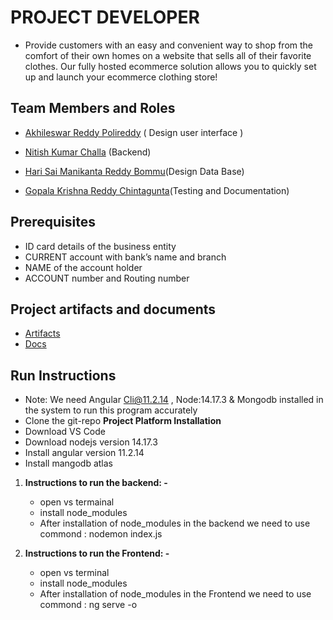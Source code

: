 # PROJECT DEVELOPER


- Provide customers with an easy and convenient way to shop from the comfort of their own homes on a website that sells all of their favorite clothes. Our fully hosted ecommerce solution allows you to quickly set up and launch your ecommerce clothing store!

## Team Members and Roles

* [Akhileswar Reddy Polireddy](https://github.com/AKHIL1399/-CIS641-HW2-POLIREDDY) ( Design user interface )

* [Nitish Kumar Challa](https://github.com/nitishchalla/CIS641-HW2-CHALLA/) (Backend)

* [Hari Sai Manikanta Reddy Bommu](https://github.com/killuagon/CIS641-HW2-BOMMU/)(Design Data Base)

* [Gopala Krishna Reddy Chintagunta](https://github.com/gopalreddy07/CIS641-HW2-CHINTAGUNTA/)(Testing and Documentation)


## Prerequisites
* ID card details of the business entity
* CURRENT account with bank’s name and branch
* NAME of the account holder
* ACCOUNT number and Routing number

## Project artifacts and documents

* [Artifacts](https://github.com/AKHIL1399/GVSU-CIS641-PROJECT_DEVELOPERS/tree/master/artifacts)
* [Docs](https://github.com/AKHIL1399/GVSU-CIS641-PROJECT_DEVELOPERS/tree/master/docs)

## Run Instructions

* Note: We need Angular Cli@11.2.14 , Node:14.17.3 & Mongodb installed in the system to run this program accurately
* Clone the git-repo
**Project Platform Installation**
* Download VS Code
* Download nodejs version 14.17.3 
* Install angular version 11.2.14
* Install mangodb atlas 

1. **Instructions to run the backend: -** 
    * open vs termainal 
    * install node_modules 
    * After installation of node_modules in the  backend we need to use
      commond : nodemon index.js 

2. **Instructions to run the Frontend: -**
     * open vs terminal
    * install node_modules 
    * After installation of node_modules in the  Frontend we need to use commond : ng serve -o

 